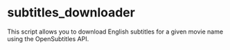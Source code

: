 # subtitles_downloader
This script allows you to download English subtitles for a given movie name using the OpenSubtitles API.
